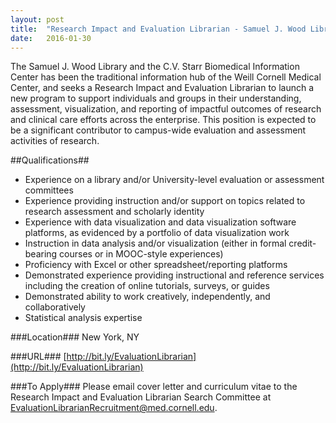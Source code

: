 ```yaml
---
layout: post
title:  "Research Impact and Evaluation Librarian - Samuel J. Wood Library"
date:   2016-01-30
---
```


The Samuel J. Wood Library and the C.V. Starr Biomedical Information Center has been the traditional information hub of the Weill Cornell Medical Center, and seeks a Research Impact and Evaluation Librarian to launch a new program to support individuals and groups in their understanding, assessment, visualization, and reporting of impactful outcomes of research and clinical care efforts across the enterprise. This position is expected to be a significant contributor to campus-wide evaluation and assessment activities of research.

##Qualifications##
* Experience on a library and/or University-level evaluation or assessment
committees
* Experience providing instruction and/or support on topics related to research
assessment and scholarly identity
* Experience with data visualization and data visualization software platforms, as
evidenced by a portfolio of data visualization work
* Instruction in data analysis and/or visualization (either in formal credit-bearing
courses or in MOOC-style experiences)
* Proficiency with Excel or other spreadsheet/reporting platforms
* Demonstrated experience providing instructional and reference services
including the creation of online tutorials, surveys, or guides
* Demonstrated ability to work creatively, independently, and collaboratively
* Statistical analysis expertise

###Location###
New York, NY

###URL###
[http://bit.ly/EvaluationLibrarian](http://bit.ly/EvaluationLibrarian)

###To Apply###
Please email cover letter and curriculum vitae to the Research Impact and Evaluation
Librarian Search Committee at [EvaluationLibrarianRecruitment@med.cornell.edu](mailto:evaluationlibrarianrecruitment@med.cornell.edu).
